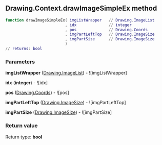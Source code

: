 ## Drawing.Context.drawImageSimpleEx method


```lua
function drawImageSimpleEx( imgListWrapper   // Drawing.ImageList
                          , idx              // integer
                          , pos              // Drawing.Coords
                          , imgPartLeftTop   // Drawing.ImageSize
                          , imgPartSize      // Drawing.ImageSize
                          )
// returns: bool
```


### Parameters

**imgListWrapper** ([Drawing.ImageList](../../Drawing/ImageList.md)) - ![imgListWrapper]

**idx** (**integer**) - ![idx]

**pos** ([Drawing.Coords](../../Drawing/Coords.md)) - ![pos]

**imgPartLeftTop** ([Drawing.ImageSize](../../Drawing/ImageSize.md)) - ![imgPartLeftTop]

**imgPartSize** ([Drawing.ImageSize](../../Drawing/ImageSize.md)) - ![imgPartSize]

### Return value

Return type: **bool**

